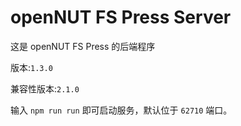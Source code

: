 
# openNUT FS Press Server

这是 openNUT FS Press 的后端程序

版本:`1.3.0`

兼容性版本:`2.1.0`

输入 `npm run run` 即可启动服务，默认位于 `62710` 端口。
